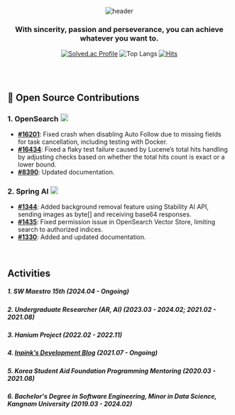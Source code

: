 


<div align="center">

![header](https://capsule-render.vercel.app/api?type=transparent&height=70&color=black&text=inpink&textBg=false&section=header)

### With sincerity, passion and perseverance, you can achieve whatever you want to.
[![Solved.ac Profile](http://mazassumnida.wtf/api/v2/generate_badge?boj=dnpdhd)](https://solved.ac/dnpdhd/)
![Top Langs](https://github-readme-stats.vercel.app/api/top-langs/?username=inpink&layout=compact&bg_color=30,f7bebe,e89797,f2c9c9&title_color=ffffff&text_color=f7f6dc&icon_color=246e66)
[![Hits](https://hits.seeyoufarm.com/api/count/incr/badge.svg?url=https%3A%2F%2Fgithub.com%2Finpink%2Fhit-counter&count_bg=%237ACDD9&title_bg=%23E3CCE0&icon=tencentweibo.svg&icon_color=%23FFFFFF&title=hits&edge_flat=false)](https://hits.seeyoufarm.com)

<br>

</div>

 <br>



## 🎉 Open Source Contributions

### 1. OpenSearch <a href="https://github.com/opensearch-project/OpenSearch"><img src="https://github.com/user-attachments/assets/6f933b3b-f189-4d9f-b291-027a66b007e5" alt="OpenSearch" width="18" height="18"> 
- **[#16201](https://github.com/opensearch-project/OpenSearch/pull/16201)**: Fixed crash when disabling Auto Follow due to missing fields for task cancellation, including testing with Docker.
- **[#16434](https://github.com/opensearch-project/OpenSearch/pull/16434)**: Fixed a flaky test failure caused by Lucene’s total hits handling by adjusting checks based on whether the total hits count is exact or a lower bound.
- **[#8390](https://github.com/opensearch-project/documentation-website/pull/8390)**: Updated documentation.

### 2. Spring AI <a href="https://github.com/spring-projects/spring-ai"><img src="https://github.com/user-attachments/assets/57af4ca8-3fe9-4edb-a9c3-a39ec4cb2529" alt="Spring AI" width="18" height="18">
- **[#1344](https://github.com/spring-projects/spring-ai/pull/1344)**: Added background removal feature using Stability AI API, sending images as byte[] and receiving base64 responses.
- **[#1435](https://github.com/spring-projects/spring-ai/pull/1435)**: Fixed permission issue in OpenSearch Vector Store, limiting search to authorized indices.
- **[#1330](https://github.com/spring-projects/spring-ai/pull/1330)**: Added and updated documentation.

<br>

## Activities

##### 1. SW Maestro 15th (2024.04 - Ongoing)
##### 2. Undergraduate Researcher (AR, AI) (2023.03 - 2024.02; 2021.02 - 2021.08)
##### 3. Hanium Project (2022.02 - 2022.11)
##### 4. [Inpink’s Development Blog](https://blog.naver.com/inpink_) (2021.07 - Ongoing)
##### 5. Korea Student Aid Foundation Programming Mentoring (2020.03 - 2021.08)
##### 6. Bachelor's Degree in Software Engineering, Minor in Data Science, Kangnam University (2019.03 - 2024.02)
